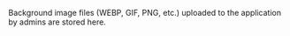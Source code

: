 Background image files (WEBP, GIF, PNG, etc.) uploaded to the application by admins are stored here.
